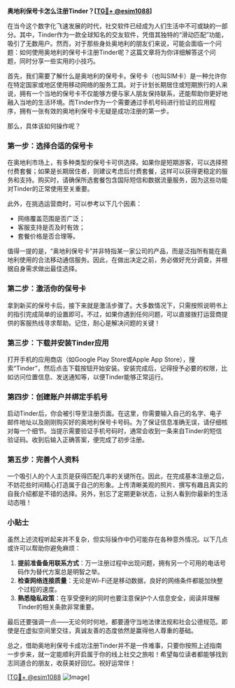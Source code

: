 **奥地利保号卡怎么注册Tinder？[[TG💪+ @esim1088](https://t.me/s/esim1088)]**

在当今这个数字化飞速发展的时代，社交软件已经成为人们生活中不可或缺的一部分。其中，Tinder作为一款全球知名的交友软件，凭借其独特的“滑动匹配”功能，吸引了无数用户。然而，对于那些身处奥地利的朋友们来说，可能会面临一个问题：如何使用奥地利的保号卡注册Tinder呢？这篇文章将为你详细解答这个问题，同时分享一些实用的小技巧。

首先，我们需要了解什么是奥地利的保号卡。保号卡（也叫SIM卡）是一种允许你在特定国家或地区使用移动网络的服务工具。对于计划长期居住或短期旅行的人来说，拥有一个当地的保号卡不仅能够方便与家人朋友保持联系，还能帮助你更好地融入当地的生活环境。而Tinder作为一个需要通过手机号码进行验证的应用程序，拥有一张有效的奥地利保号卡无疑是成功注册的第一步。

那么，具体该如何操作呢？

### 第一步：选择合适的保号卡

在奥地利市场上，有多种类型的保号卡可供选择。如果你是短期游客，可以选择预付费套餐；如果是长期居住者，则建议考虑后付费套餐，这样可以获得更稳定的服务和支持。购买时，请确保所选套餐包含国际短信和数据流量服务，因为这些功能对Tinder的正常使用至关重要。

此外，在挑选运营商时，可以参考以下几个因素：
- 网络覆盖范围是否广泛；
- 客服支持是否及时有效；
- 套餐价格是否合理等。

值得一提的是，“奥地利保号卡”并非特指某一家公司的产品，而是泛指所有能在奥地利使用的合法移动通信服务。因此，在做出决定之前，务必做好充分调查，并根据自身需求做出最佳选择。

### 第二步：激活你的保号卡

拿到新买的保号卡后，接下来就是激活步骤了。大多数情况下，只需按照说明书上的指引完成简单的设置即可。不过，如果你遇到任何问题，可以直接拨打运营商提供的客服热线寻求帮助。记住，耐心是解决问题的关键！

### 第三步：下载并安装Tinder应用

打开手机的应用商店（如Google Play Store或Apple App Store），搜索“Tinder”，然后点击下载按钮开始安装。安装完成后，记得授予必要的权限，比如访问位置信息、发送通知等，以便Tinder能够正常运行。

### 第四步：创建账户并绑定手机号

启动Tinder后，你会被引导至注册页面。在这里，你需要输入自己的名字、电子邮件地址以及刚刚购买好的奥地利保号卡号码。为了保证信息准确无误，请仔细核对每一个细节。当提示需要验证手机号码时，通常会收到一条来自Tinder的短信验证码。收到后输入正确答案，便完成了初步注册。

### 第五步：完善个人资料

一个吸引人的个人主页是获得匹配几率的关键所在。因此，在完成基本注册之后，不妨花些时间精心打造属于自己的形象。上传清晰美观的照片、撰写有趣且真实的自我介绍都是不错的选择。另外，别忘了定期更新状态，让别人看到你最新的生活动态哦！

### 小贴士

虽然上述流程听起来并不复杂，但实际操作中仍可能存在各种意外情况。以下几点或许可以帮助你避免麻烦：

1. **提前准备备用联系方式**：万一注册过程中出现问题，拥有另一个可用的电话号码作为替代方案总是明智之举。
2. **检查网络连接质量**：无论是Wi-Fi还是移动数据，良好的网络条件都能加快整个过程的速度。
3. **熟悉隐私政策**：在享受便利的同时也要注意保护个人信息安全，阅读并理解Tinder的相关条款非常重要。

最后还要强调一点——无论何时何地，都要遵守当地法律法规和社会公德规范。即使是在虚拟空间里交往，真诚友善的态度依然是赢得他人尊重的基础。

总之，借助奥地利保号卡成功注册Tinder并不是一件难事，只要你按照上述指南一步步来，就一定能顺利开启属于你的线上社交之旅啦！希望每位读者都能够找到志同道合的朋友，收获美好回忆。祝好运常伴！

[[TG💪+ @esim1088](https://t.me/s/esim1088) ![Image](https://i.postimg.cc/4NQfJmqS/Snipaste-2025-05-13-00-14-12.png)]